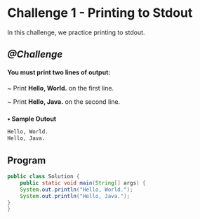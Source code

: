 # Challenge 1 - Printing to Stdout

In this challenge, we practice printing to stdout.

###

## *@Challenge*

#### You must print two lines of output:

~ Print **Hello, World.** on the first line.

~ Print **Hello, Java.** on the second line.

###
**• Sample Outout**

```bash
Hello, World.
Hello, Java.
```
## Program

```Java
public class Solution {
    public static void main(String[] args) {
    System.out.println("Hello, World.");
    System.out.println("Hello, Java.");
}
}
```